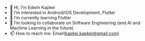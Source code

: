 - 👋 Hi, I’m Edwin Kapkei
- 👀 I’m interested in Android/iOS Development, Flutter
- 🌱 I’m currently learning Flutter
- 💞️ I’m looking to collaborate on Software Engineering (and AI and Machine Learning in the future)
- 📫 How to reach me: Email(kapkei.kapkei@gmail.com)
